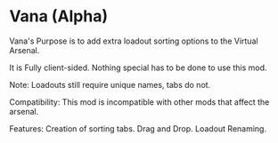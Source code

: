 # Vana (Alpha)

Vana's Purpose is to add extra loadout sorting options to the Virtual Arsenal.

It is Fully client-sided. Nothing special has to be done to use this mod.

Note:
Loadouts still require unique names, tabs do not.

Compatibility:
This mod is incompatible with other mods that affect the arsenal.

Features:
Creation of sorting tabs.
Drag and Drop.
Loadout Renaming.